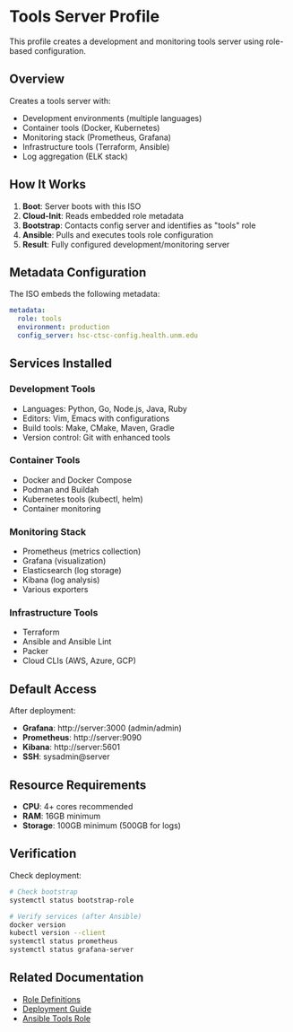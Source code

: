 # Tools Server Profile

This profile creates a development and monitoring tools server using role-based configuration.

## Overview

Creates a tools server with:
- Development environments (multiple languages)
- Container tools (Docker, Kubernetes)
- Monitoring stack (Prometheus, Grafana)
- Infrastructure tools (Terraform, Ansible)
- Log aggregation (ELK stack)

## How It Works

1. **Boot**: Server boots with this ISO
2. **Cloud-Init**: Reads embedded role metadata
3. **Bootstrap**: Contacts config server and identifies as "tools" role
4. **Ansible**: Pulls and executes tools role configuration
5. **Result**: Fully configured development/monitoring server

## Metadata Configuration

The ISO embeds the following metadata:
```yaml
metadata:
  role: tools
  environment: production
  config_server: hsc-ctsc-config.health.unm.edu
```

## Services Installed

### Development Tools
- Languages: Python, Go, Node.js, Java, Ruby
- Editors: Vim, Emacs with configurations
- Build tools: Make, CMake, Maven, Gradle
- Version control: Git with enhanced tools

### Container Tools
- Docker and Docker Compose
- Podman and Buildah
- Kubernetes tools (kubectl, helm)
- Container monitoring

### Monitoring Stack
- Prometheus (metrics collection)
- Grafana (visualization)
- Elasticsearch (log storage)
- Kibana (log analysis)
- Various exporters

### Infrastructure Tools
- Terraform
- Ansible and Ansible Lint
- Packer
- Cloud CLIs (AWS, Azure, GCP)

## Default Access

After deployment:
- **Grafana**: http://server:3000 (admin/admin)
- **Prometheus**: http://server:9090
- **Kibana**: http://server:5601
- **SSH**: sysadmin@server

## Resource Requirements

- **CPU**: 4+ cores recommended
- **RAM**: 16GB minimum
- **Storage**: 100GB minimum (500GB for logs)

## Verification

Check deployment:
```bash
# Check bootstrap
systemctl status bootstrap-role

# Verify services (after Ansible)
docker version
kubectl version --client
systemctl status prometheus
systemctl status grafana-server
```

## Related Documentation

- [Role Definitions](../../docs/ROLE-DEFINITIONS.md#tools-server)
- [Deployment Guide](../../docs/DEPLOYMENT-GUIDE.md)
- [Ansible Tools Role](../../ansible/roles/tools/)